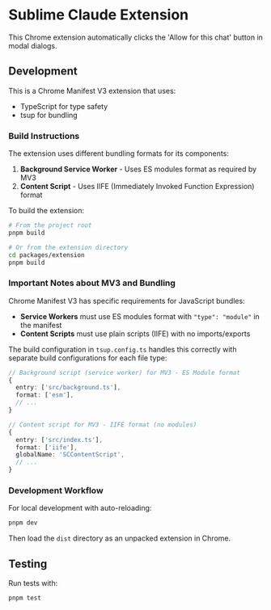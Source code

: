 # Sublime Claude Extension

This Chrome extension automatically clicks the 'Allow for this chat' button in modal dialogs.

## Development

This is a Chrome Manifest V3 extension that uses:

- TypeScript for type safety
- tsup for bundling

### Build Instructions

The extension uses different bundling formats for its components:

1. **Background Service Worker** - Uses ES modules format as required by MV3
2. **Content Script** - Uses IIFE (Immediately Invoked Function Expression) format

To build the extension:

```bash
# From the project root
pnpm build

# Or from the extension directory
cd packages/extension
pnpm build
```

### Important Notes about MV3 and Bundling

Chrome Manifest V3 has specific requirements for JavaScript bundles:

- **Service Workers** must use ES modules format with `"type": "module"` in the manifest
- **Content Scripts** must use plain scripts (IIFE) with no imports/exports

The build configuration in `tsup.config.ts` handles this correctly with separate build configurations for each file type:

```typescript
// Background script (service worker) for MV3 - ES Module format
{
  entry: ['src/background.ts'],
  format: ['esm'],
  // ...
}

// Content script for MV3 - IIFE format (no modules)
{
  entry: ['src/index.ts'],
  format: ['iife'],
  globalName: 'SCContentScript',
  // ...
}
```

### Development Workflow

For local development with auto-reloading:

```bash
pnpm dev
```

Then load the `dist` directory as an unpacked extension in Chrome.

## Testing

Run tests with:

```bash
pnpm test
```
